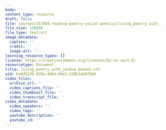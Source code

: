 ```yaml
---
body: ''
content_type: resource
draft: false
file: courses/21l004-reading-poetry-social-poetics/living_poetry_with_joshua_bennet.vtt
file_size: 120458
file_type: text/vtt
image_metadata:
  caption: ''
  credit: ''
  image-alt: ''
learning_resource_types: []
license: https://creativecommons.org/licenses/by-nc-sa/4.0/
resourcetype: Document
title: living_poetry_with_joshua_bennet.vtt
uid: ba6d5236-019a-4b64-94e1-538b3ab075b0
video_files:
  archive_url: ''
  video_captions_file: ''
  video_thumbnail_file: ''
  video_transcript_file: ''
video_metadata:
  video_speakers: ''
  video_tags: ''
  youtube_description: ''
  youtube_id: ''
---
```

